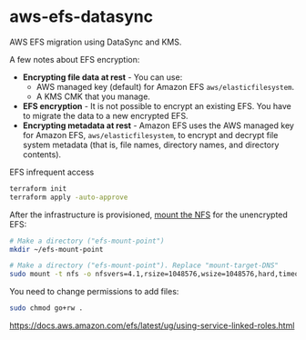 # aws-efs-datasync

AWS EFS migration using DataSync and KMS.

A few notes about EFS encryption:

- **Encrypting file data at rest** - You can use:
  - AWS managed key (default) for Amazon EFS `aws/elasticfilesystem`.
  - A KMS CMK that you manage.
- **EFS encryption** - It is not possible to encrypt an existing EFS. You have to migrate the data to a new encrypted EFS.
- **Encrypting metadata at rest** - Amazon EFS uses the AWS managed key for Amazon EFS, `aws/elasticfilesystem`, to encrypt and decrypt file system metadata (that is, file names, directory names, and directory contents).


EFS infrequent access

```sh
terraform init
terraform apply -auto-approve
```

After the infrastructure is provisioned, [mount the NFS][1] for the unencrypted EFS:

```sh
# Make a directory ("efs-mount-point")
mkdir ~/efs-mount-point

# Make a directory ("efs-mount-point"). Replace "mount-target-DNS"
sudo mount -t nfs -o nfsvers=4.1,rsize=1048576,wsize=1048576,hard,timeo=600,retrans=2,noresvport mount-target-DNS:/   ~/efs-mount-point
```

You need to change permissions to add files:

```sh
sudo chmod go+rw .
```

https://docs.aws.amazon.com/efs/latest/ug/using-service-linked-roles.html

[1]: https://docs.aws.amazon.com/efs/latest/ug/wt1-test.html
